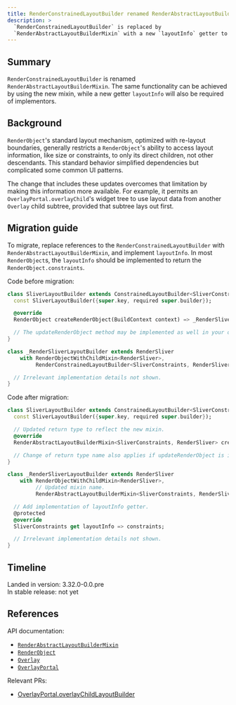 ```yaml
---
title: RenderConstrainedLayoutBuilder renamed RenderAbstractLayoutBuilderMixin
description: >
  `RenderConstrainedLayoutBuilder` is replaced by
  `RenderAbstractLayoutBuilderMixin` with a new `layoutInfo` getter to implement.
---
```


## Summary

`RenderConstrainedLayoutBuilder` is renamed `RenderAbstractLayoutBuilderMixin`. The same functionality can be
achieved by using the new mixin, while a new getter `layoutInfo` will also be required of implementors.

## Background

`RenderObject`'s standard layout mechanism, optimized with re-layout boundaries, generally restricts a
`RenderObject`'s ability to access layout information, like size or constraints, to only its direct
children, not other descendants. This standard behavior simplified dependencies but complicated some common
UI patterns.

The change that includes these updates overcomes that limitation by making this information more available. For example,
it permits an `OverlayPortal.overlayChild`'s widget tree to use layout data from another `Overlay` child subtree,
provided that subtree lays out first.

## Migration guide

To migrate, replace references to the `RenderConstrainedLayoutBuilder` with `RenderAbstractLayoutBuilderMixin`, and implement `layoutInfo`. In most `RenderObject`s, the `layoutInfo` should be implemented to return the `RenderObject.constraints`.

Code before migration:

```dart
class SliverLayoutBuilder extends ConstrainedLayoutBuilder<SliverConstraints> {
  const SliverLayoutBuilder({super.key, required super.builder});

  @override
  RenderObject createRenderObject(BuildContext context) => _RenderSliverLayoutBuilder();

  // The updateRenderObject method may be implemented as well in your own code.
}

class _RenderSliverLayoutBuilder extends RenderSliver
    with RenderObjectWithChildMixin<RenderSliver>,
         RenderConstrainedLayoutBuilder<SliverConstraints, RenderSliver> {

  // Irrelevant implementation details not shown.
}
```

Code after migration:

```dart
class SliverLayoutBuilder extends ConstrainedLayoutBuilder<SliverConstraints> {
  const SliverLayoutBuilder({super.key, required super.builder});

  // Updated return type to reflect the new mixin.
  @override
  RenderAbstractLayoutBuilderMixin<SliverConstraints, RenderSliver> createRenderObject(BuildContext context) => _RenderSliverLayoutBuilder();

  // Change of return type name also applies if updateRenderObject is implemented.
}

class _RenderSliverLayoutBuilder extends RenderSliver
    with RenderObjectWithChildMixin<RenderSliver>,
         // Updated mixin name.
         RenderAbstractLayoutBuilderMixin<SliverConstraints, RenderSliver> {

  // Add implementation of layoutInfo getter.
  @protected
  @override
  SliverConstraints get layoutInfo => constraints;

  // Irrelevant implementation details not shown.
}
```

## Timeline

Landed in version: 3.32.0-0.0.pre<br>
In stable release: not yet

## References

API documentation:

* [`RenderAbstractLayoutBuilderMixin`][]
* [`RenderObject`][]
* [`Overlay`][]
* [`OverlayPortal`][]

Relevant PRs:

* [OverlayPortal.overlayChildLayoutBuilder][]

[`RenderAbstractLayoutBuilderMixin`]: {{site.api}}/flutter/widgets/RenderAbstractLayoutBuilderMixin-mixin.html
[`RenderObject`]: {{site.api}}/flutter/rendering/RenderObject-class.html
[`Overlay`]: {{site.api}}/flutter/widgets/Overlay-class.html
[`OverlayPortal`]: {{site.api}}/flutter/widgets/OverlayPortal-class.html

[OverlayPortal.overlayChildLayoutBuilder]: {{site.repo.flutter}}/issues/164034
